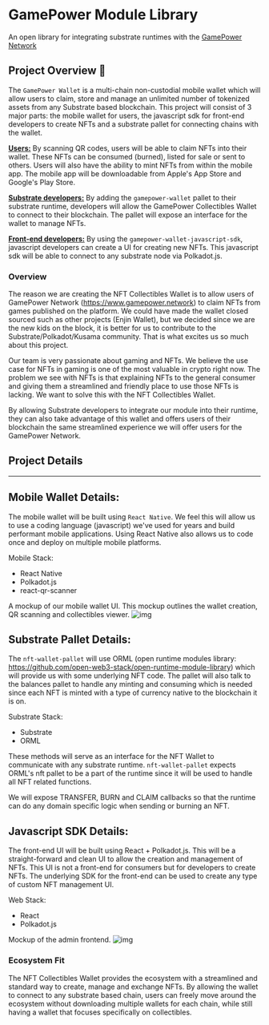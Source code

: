 # GamePower Module Library
An open library for integrating substrate runtimes with the [GamePower Network](https://www.gamepower.network)


## Project Overview :page_facing_up:

The `GamePower Wallet` is a multi-chain non-custodial mobile wallet which will allow users to claim, store and manage an unlimited number of tokenized assets from any Substrate based blockchain. This project will consist of 3 major parts: the mobile wallet for users, the javascript sdk for front-end developers to create NFTs and a substrate pallet for connecting chains with the wallet.

<u>**Users:**</u> By scanning QR codes, users will be able to claim NFTs into their wallet. These NFTs can be consumed (burned), listed for sale or sent to others. Users will also have the ability to mint NFTs from within the mobile app. The mobile app will be downloadable from Apple's App Store and Google's Play Store.

<u>**Substrate developers:**</u> By adding the `gamepower-wallet` pallet to their substrate runtime, developers will allow the GamePower Collectibles Wallet to connect to their blockchain. The pallet will expose an interface for the wallet to manage NFTs.

<u>**Front-end developers:**</u> By using the `gamepower-wallet-javascript-sdk`, javascript developers can create a UI for creating new NFTs. This javascript sdk will be able to connect to any substrate node via Polkadot.js.


### Overview

The reason we are creating the NFT Collectibles Wallet is to allow users of GamePower Network (https://www.gamepower.network) to claim NFTs from games published on the platform. We could have made the wallet closed sourced such as other projects (Enjin Wallet), but we decided since we are the new kids on the block, it is better for us to contribute to the Substrate/Polkadot/Kusama community. That is what excites us so much about this project.

Our team is very passionate about gaming and NFTs. We believe the use case for NFTs in gaming is one of the most valuable in crypto right now. The problem we see with NFTs is that explaining NFTs to the general consumer and giving them a streamlined and friendly place to use those NFTs is lacking. We want to solve this with the NFT Collectibles Wallet.

By allowing Substrate developers to integrate our module into their runtime, they can also take advantage of this wallet and offers users of their blockchain the same streamlined experience we will offer users for the GamePower Network.

## Project Details
---
## **Mobile Wallet Details:**

The mobile wallet will be built using `React Native`. We feel this will allow us to use a coding language (javascript) we've used for years and build performant mobile applications. Using React Native also allows us to code once and deploy on multiple mobile platforms.

Mobile Stack:
- React Native
- Polkadot.js
- react-qr-scanner

A mockup of our mobile wallet UI. This mockup outlines the wallet creation, QR scanning and collectibles viewer.
![img](https://github.com/GamePowerNetwork/nft-collectibles-wallet/raw/open-grant/images/Mobile_App_Wireframe.png)

## **Substrate Pallet Details:**

The `nft-wallet-pallet` will use ORML (open runtime modules library: https://github.com/open-web3-stack/open-runtime-module-library) which will provide us with some underlying NFT code. The pallet will also talk to the balances pallet to handle any minting and consuming which is needed since each NFT is minted with a type of currency native to the blockchain it is on.

Substrate Stack:
- Substrate
- ORML

These methods will serve as an interface for the NFT Wallet to communicate with any substrate runtime. `nft-wallet-pallet` expects ORML's nft pallet to be a part of the runtime since it will be used to handle all NFT related functions.

We will expose TRANSFER, BURN and CLAIM callbacks so that the runtime can do any domain specific logic when sending or burning an NFT.


## **Javascript SDK Details:**

The front-end UI will be built using React + Polkadot.js. This will be a straight-forward and clean UI to allow the creation and management of NFTs. This UI is not a front-end for consumers but for developers to create NFTs. The underlying SDK for the front-end can be used to create any type of custom NFT management UI.

Web Stack:
- React
- Polkadot.js

Mockup of the admin frontend.
![img](https://github.com/GamePowerNetwork/nft-collectibles-wallet/raw/open-grant/images/Admin.png)


### Ecosystem Fit

The NFT Collectibles Wallet provides the ecosystem with a streamlined and standard way to create, manage and exchange NFTs. By allowing the wallet to connect to any substrate based chain, users can freely move around the ecosystem without downloading multiple wallets for each chain, while still having a wallet that focuses specifically on collectibles.
